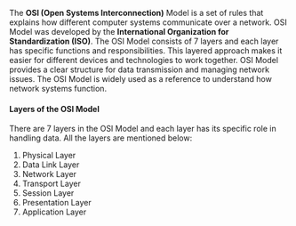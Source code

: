 The **OSI (Open Systems Interconnection)** Model is a set of rules that explains how different computer systems communicate over a network. OSI Model was developed by the **International Organization for Standardization (ISO)**. The OSI Model consists of 7 layers and each layer has specific functions and responsibilities. This layered approach makes it easier for different devices and technologies to work together. OSI Model provides a clear structure for data transmission and managing network issues. The OSI Model is widely used as a reference to understand how network systems function.

#### Layers of the OSI Model
There are 7 layers in the OSI Model and each layer has its specific role in handling data. All the layers are mentioned below:

1. Physical Layer
2. Data Link Layer
3. Network Layer
4. Transport Layer
5. Session Layer
6. Presentation Layer
7. Application Layer